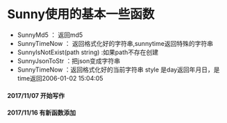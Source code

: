 # Sunny使用的基本一些函数

- SunnyMd5 ： 返回md5
- SunnyTimeNow ： 返回格式化好的字符串,sunnytime返回特殊的字符串
- SunnyIsNotExist(path string) :如果path不存在创建
- SunnyJsonToStr ：把json变成字符串
- SunnyTimeNow ：返回格式化好的当前字符串 style 是day返回年月日，是time返回2006-01-02 15:04:05



#### 2017/11/07 开始写作
#### 2017/11/16 有新函数添加